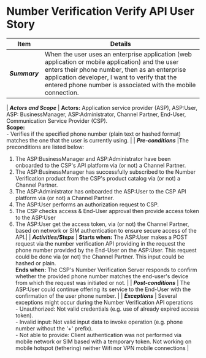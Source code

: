 # Number Verification Verify API User Story

| **Item** | **Details** |
| ---- | ------- |
| ***Summary*** | When the user uses an enterprise application (web application or mobile application) and the user enters their phone number, then as an enterprise application developer, I want to verify that the entered phone number is associated with the mobile connection. |

| ***Actors and Scope*** | **Actors:** Application service provider (ASP), ASP:User, ASP: BusinessManager, ASP:Administrator, Channel Partner, End-User, Communication Service Provider (CSP). <br> **Scope:**  <br> - Verifies if the specified phone number (plain text or hashed format) matches the one that the user is currently using. |
| ***Pre-conditions*** |The preconditions are listed below:<br><ol><li>The ASP:BusinessManager and ASP:Administrator have been onboarded to the CSP's API platform via (or not) a Channel Partner.</li><li>The ASP:BusinessManager has successfully subscribed to the Number Verification product from the CSP's product catalog via (or not) a Channel Partner.</li><li>The ASP:Administrator has onboarded the ASP:User to the CSP API platform via (or not) a Channel Partner.</li><li>The ASP:User performs an authorization request to CSP.</li><li> The CSP checks access & End-User approval then provide access token to the ASP:User </li><li> The ASP:User get the access token, via (or not) the Channel Partner, based on network or SIM authentication to ensure secure access of the API.|
| ***Activities/Steps*** | **Starts when:** The ASP:User makes a POST request via the number verification API providing in the request the phone number provided by the End-User on the ASP:User. This request could be done via (or not) the Channel Partner. This input could be hashed or plain.<br>**Ends when:** The CSP's Number Verification Server responds to confirm whether the provided phone number matches the end-user's device from which the request was initiated or not. |
| ***Post-conditions*** | The ASP:User could continue offering its service to the End-User with the confirmation of the user phone number.  |
| ***Exceptions*** | Several exceptions might occur during the Number Verification API operations<br>- Unauthorized: Not valid credentials (e.g. use of already expired access token).<br>- Invalid input: Not valid input data to invoke operation (e.g. phone number without the '+' prefix).<br>- Not able to provide: Client authentication was not performed via mobile network or SIM based with a temporary token. Not working on mobile hotspot (tethering) neither Wifi nor VPN mobile connections |